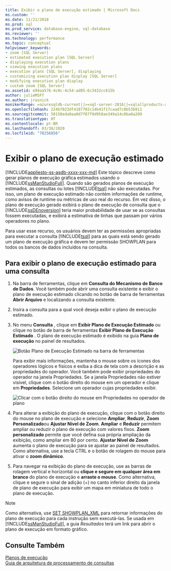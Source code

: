 ```yaml
---
title: Exibir o plano de execução estimado | Microsoft Docs
ms.custom: ''
ms.date: 11/21/2018
ms.prod: sql
ms.prod_service: database-engine, sql-database
ms.reviewer: ''
ms.technology: performance
ms.topic: conceptual
helpviewer_keywords:
- zoom [SQL Server]
- estimated execution plan [SQL Server]
- displaying execution plans
- viewing execution plans
- execution plans [SQL Server], displaying
- customizing execution plan display [SQL Server]
- modifying execution plan display
- custom zoom [SQL Server]
ms.assetid: e94aa576-4c0c-4c54-ad05-6c3432cc615b
author: julieMSFT
ms.author: jrasnick
monikerRange: =azuresqldb-current||>=sql-server-2016||=sqlallproducts-allversions||>=sql-server-linux-2017||=azuresqldb-mi-current
ms.openlocfilehash: 224b7023df4187702c14b41f17caad7c0b53b911
ms.sourcegitcommit: 58158eda0aa0d7f87f9d958ae349a14c0ba8a209
ms.translationtype: HT
ms.contentlocale: pt-BR
ms.lasthandoff: 03/30/2020
ms.locfileid: "78256856"
---
```

# <a name="display-the-estimated-execution-plan"></a>Exibir o plano de execução estimado
[!INCLUDE[appliesto-ss-asdb-xxxx-xxx-md](../../includes/appliesto-ss-asdb-xxxx-xxx-md.md)]
  Este tópico descreve como gerar planos de execução gráfica estimados usando o [!INCLUDE[ssManStudioFull](../../includes/ssmanstudiofull-md.md)]. Quando são gerados planos de execução estimados, as consultas ou lotes [!INCLUDE[tsql](../../includes/tsql-md.md)] não são executadas. Por isso, um plano de execução estimado não contém informações de runtime, como avisos de runtime ou métricas de uso real do recurso. Em vez disso, o plano de execução gerado exibirá o plano de execução de consulta que o [!INCLUDE[ssDEnoversion](../../includes/ssdenoversion-md.md)] teria maior probabilidade de usar se as consultas fossem executadas, e exibirá a estimativa de linhas que passam por vários operadores no plano.  
  
 Para usar esse recurso, os usuários devem ter as permissões apropriadas para executar a consulta [!INCLUDE[tsql](../../includes/tsql-md.md)] para as quais está sendo gerado um plano de execução gráfica e devem ter permissão SHOWPLAN para todos os bancos de dados incluídos na consulta.  
  
## <a name="to-display-the-estimated-execution-plan-for-a-query"></a>Para exibir o plano de execução estimado para uma consulta  
  
1.  Na barra de ferramentas, clique em **Consulta do Mecanismo de Banco de Dados**. Você também pode abrir uma consulta existente e exibir o plano de execução estimado clicando no botão de barra de ferramentas **Abrir Arquivo** e localizando a consulta existente.  
  
2.  Insira a consulta para a qual você deseja exibir o plano de execução estimado.  
  
3.  No menu **Consulta** , clique em **Exibir Plano de Execução Estimado** ou clique no botão de barra de ferramentas **Exibir Plano de Execução Estimado** . O plano de execução estimado é exibido na guia **Plano de execução** no painel de resultados. 

    ![Botão Plano de Execução Estimado na barra de ferramentas](../../relational-databases/performance/media/estimatedexecplantoolbar.png "Botão Plano de Execução Estimado na barra de ferramentas")    

    Para exibir mais informações, mantenha o mouse sobre os ícones dos operadores lógicos e físicos e exiba a dica de tela com a descrição e as propriedades do operador. Você também pode exibir propriedades do operador na janela Propriedades. Se a janela Propriedades não estiver visível, clique com o botão direito do mouse em um operador e clique em **Propriedades**. Selecione um operador cujas propriedades exibir.  

    ![Clicar com o botão direito do mouse em Propriedades no operador de plano](../../relational-databases/performance/media/planproperties.png "Clicar com o botão direito do mouse em Propriedades no operador de plano")    
  
4.  Para alterar a exibição do plano de execução, clique com o botão direito do mouse no plano de execução e selecione **Ampliar**, **Reduzir**, **Zoom Personalizado**ou **Ajustar Nível de Zoom**. **Ampliar** e **Reduzir** permitem ampliar ou reduzir o plano de execução com valores fixos. **Zoom personalizado** permite que você defina sua própria ampliação da exibição, como ampliar em 80 por cento. **Ajustar Nível de Zoom** aumenta o plano de execução para se ajustar ao painel de resultados. Como alternativa, use a tecla CTRL e o botão de rolagem do mouse para ativar o **zoom dinâmico**.  

5.  Para navegar na exibição do plano de execução, use as barras de rolagem vertical e horizontal ou **clique e segure em qualquer área em branco** do plano de execução e **arraste o mouse**. Como alternativa, clique e segure o sinal de adição (+) no canto inferior direito da janela de plano de execução para exibir um mapa em miniatura de todo o plano de execução.
 
> [!NOTE] 
> Como alternativa, use [SET SHOWPLAN_XML](../../t-sql/statements/set-showplan-xml-transact-sql.md) para retornar informações do plano de execução para cada instrução sem executá-las. Se usada em [!INCLUDE[ssManStudioFull](../../includes/ssmanstudiofull-md.md)], a guia *Resultados* terá um link para abrir o plano de execução em formato gráfico.   
  
## <a name="see-also"></a>Consulte Também  
 [Planos de execução](../../relational-databases/performance/execution-plans.md)    
 [Guia de arquitetura de processamento de consultas](../../relational-databases/query-processing-architecture-guide.md)  
